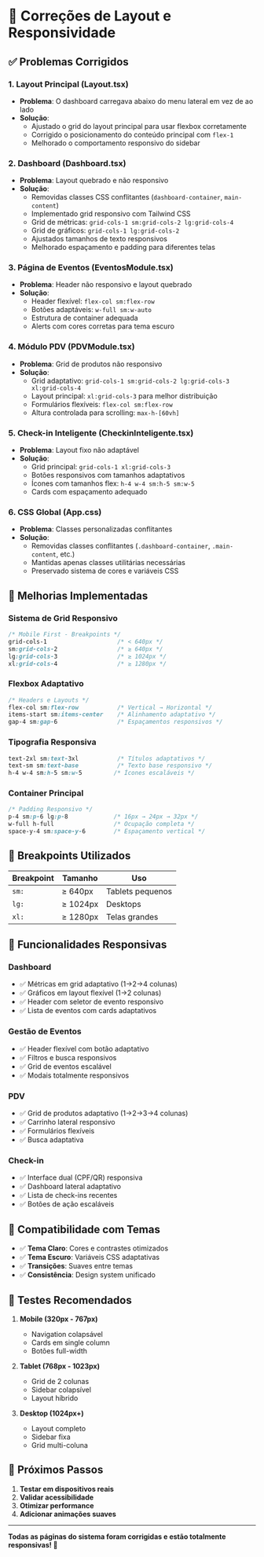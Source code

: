 # 🎨 Correções de Layout e Responsividade

## ✅ Problemas Corrigidos

### 1. **Layout Principal (Layout.tsx)**
- **Problema**: O dashboard carregava abaixo do menu lateral em vez de ao lado
- **Solução**: 
  - Ajustado o grid do layout principal para usar flexbox corretamente
  - Corrigido o posicionamento do conteúdo principal com `flex-1`
  - Melhorado o comportamento responsivo do sidebar

### 2. **Dashboard (Dashboard.tsx)**
- **Problema**: Layout quebrado e não responsivo
- **Solução**:
  - Removidas classes CSS conflitantes (`dashboard-container`, `main-content`)
  - Implementado grid responsivo com Tailwind CSS
  - Grid de métricas: `grid-cols-1 sm:grid-cols-2 lg:grid-cols-4`
  - Grid de gráficos: `grid-cols-1 lg:grid-cols-2`
  - Ajustados tamanhos de texto responsivos
  - Melhorado espaçamento e padding para diferentes telas

### 3. **Página de Eventos (EventosModule.tsx)**
- **Problema**: Header não responsivo e layout quebrado
- **Solução**:
  - Header flexível: `flex-col sm:flex-row`
  - Botões adaptáveis: `w-full sm:w-auto`
  - Estrutura de container adequada
  - Alerts com cores corretas para tema escuro

### 4. **Módulo PDV (PDVModule.tsx)**
- **Problema**: Grid de produtos não responsivo
- **Solução**:
  - Grid adaptativo: `grid-cols-1 sm:grid-cols-2 lg:grid-cols-3 xl:grid-cols-4`
  - Layout principal: `xl:grid-cols-3` para melhor distribuição
  - Formulários flexíveis: `flex-col sm:flex-row`
  - Altura controlada para scrolling: `max-h-[60vh]`

### 5. **Check-in Inteligente (CheckinInteligente.tsx)**
- **Problema**: Layout fixo não adaptável
- **Solução**:
  - Grid principal: `grid-cols-1 xl:grid-cols-3`
  - Botões responsivos com tamanhos adaptativos
  - Ícones com tamanhos flex: `h-4 w-4 sm:h-5 sm:w-5`
  - Cards com espaçamento adequado

### 6. **CSS Global (App.css)**
- **Problema**: Classes personalizadas conflitantes
- **Solução**:
  - Removidas classes conflitantes (`.dashboard-container`, `.main-content`, etc.)
  - Mantidas apenas classes utilitárias necessárias
  - Preservado sistema de cores e variáveis CSS

## 🎯 Melhorias Implementadas

### **Sistema de Grid Responsivo**
```css
/* Mobile First - Breakpoints */
grid-cols-1                    /* < 640px */
sm:grid-cols-2                 /* ≥ 640px */
lg:grid-cols-3                 /* ≥ 1024px */
xl:grid-cols-4                 /* ≥ 1280px */
```

### **Flexbox Adaptativo**
```css
/* Headers e Layouts */
flex-col sm:flex-row           /* Vertical → Horizontal */
items-start sm:items-center    /* Alinhamento adaptativo */
gap-4 sm:gap-6                 /* Espaçamentos responsivos */
```

### **Tipografia Responsiva**
```css
text-2xl sm:text-3xl           /* Títulos adaptativos */
text-sm sm:text-base           /* Texto base responsivo */
h-4 w-4 sm:h-5 sm:w-5         /* Ícones escaláveis */
```

### **Container Principal**
```css
/* Padding Responsivo */
p-4 sm:p-6 lg:p-8             /* 16px → 24px → 32px */
w-full h-full                 /* Ocupação completa */
space-y-4 sm:space-y-6        /* Espaçamento vertical */
```

## 📱 Breakpoints Utilizados

| Breakpoint | Tamanho | Uso |
|------------|---------|-----|
| `sm:`      | ≥ 640px | Tablets pequenos |
| `lg:`      | ≥ 1024px | Desktops |
| `xl:`      | ≥ 1280px | Telas grandes |

## 🌟 Funcionalidades Responsivas

### **Dashboard**
- ✅ Métricas em grid adaptativo (1→2→4 colunas)
- ✅ Gráficos em layout flexível (1→2 colunas)
- ✅ Header com seletor de evento responsivo
- ✅ Lista de eventos com cards adaptativos

### **Gestão de Eventos**
- ✅ Header flexível com botão adaptativo
- ✅ Filtros e busca responsivos
- ✅ Grid de eventos escalável
- ✅ Modais totalmente responsivos

### **PDV**
- ✅ Grid de produtos adaptativo (1→2→3→4 colunas)
- ✅ Carrinho lateral responsivo
- ✅ Formulários flexíveis
- ✅ Busca adaptativa

### **Check-in**
- ✅ Interface dual (CPF/QR) responsiva
- ✅ Dashboard lateral adaptativo
- ✅ Lista de check-ins recentes
- ✅ Botões de ação escaláveis

## 🎨 Compatibilidade com Temas

- ✅ **Tema Claro**: Cores e contrastes otimizados
- ✅ **Tema Escuro**: Variáveis CSS adaptativas
- ✅ **Transições**: Suaves entre temas
- ✅ **Consistência**: Design system unificado

## 📱 Testes Recomendados

1. **Mobile (320px - 767px)**
   - Navigation colapsável
   - Cards em single column
   - Botões full-width

2. **Tablet (768px - 1023px)**
   - Grid de 2 colunas
   - Sidebar colapsível
   - Layout híbrido

3. **Desktop (1024px+)**
   - Layout completo
   - Sidebar fixa
   - Grid multi-coluna

## 🚀 Próximos Passos

1. **Testar em dispositivos reais**
2. **Validar acessibilidade**
3. **Otimizar performance**
4. **Adicionar animações suaves**

---

**Todas as páginas do sistema foram corrigidas e estão totalmente responsivas! 🎉**
